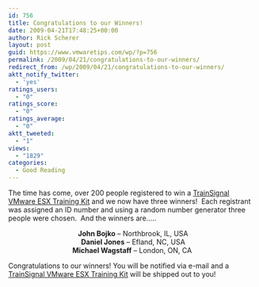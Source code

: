 ```yaml
---
id: 756
title: Congratulations to our Winners!
date: 2009-04-21T17:48:25+00:00
author: Rick Scherer
layout: post
guid: https://www.vmwaretips.com/wp/?p=756
permalink: /2009/04/21/congratulations-to-our-winners/
redirect_from: /wp/2009/04/21/congratulations-to-our-winners/
aktt_notify_twitter:
  - 'yes'
ratings_users:
  - "0"
ratings_score:
  - "0"
ratings_average:
  - "0"
aktt_tweeted:
  - "1"
views:
  - "1829"
categories:
  - Good Reading
---
```

The time has come, over 200 people registered to win a <a href="http://www.trainsignal.com/VMware-ESX-Server-Training-P14.aspx" target="_blank">TrainSignal VMware ESX Training Kit</a> and we now have three winners!  Each registrant was assigned an ID number and using a random number generator three people were chosen.  And the winners are&#8230;..

<p style="text-align: center;">
  <strong>John Bojko</strong> &#8211; Northbrook, IL, USA<br /> <strong>Daniel Jones</strong> &#8211; Efland, NC, USA<br /> <strong>Michael Wagstaff</strong> &#8211; London, ON, CA 
</p>

<p style="text-align: left;">
  Congratulations to our winners! You will be notified via e-mail and a <a href="http://www.trainsignal.com/VMware-ESX-Server-Training-P14.aspx" target="_blank">TrainSignal VMware ESX Training Kit</a> will be shipped out to you!
</p>